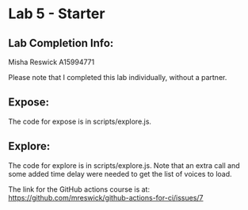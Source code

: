 # Lab 5 - Starter
## Lab Completion Info:
Misha Reswick
A15994771

Please note that I completed this lab individually, without a partner.

## Expose:
The code for expose is in scripts/explore.js.

## Explore:
The code for explore is in scripts/explore.js.
Note that an extra call and some added time delay
were needed to get the list of voices to load.

The link for the GitHub actions course is at:
https://github.com/mreswick/github-actions-for-ci/issues/7 

